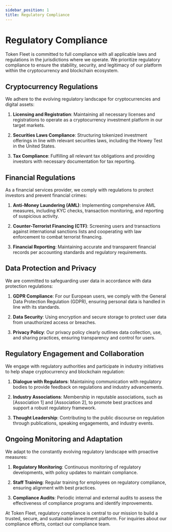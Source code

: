 ```yaml
---
sidebar_position: 1
title: Regulatory Compliance
---
```


# Regulatory Compliance

Token Fleet is committed to full compliance with all applicable laws and regulations in the jurisdictions where we operate. We prioritize regulatory compliance to ensure the stability, security, and legitimacy of our platform within the cryptocurrency and blockchain ecosystem.

## Cryptocurrency Regulations

We adhere to the evolving regulatory landscape for cryptocurrencies and digital assets:

1. **Licensing and Registration**: Maintaining all necessary licenses and registrations to operate as a cryptocurrency investment platform in our target markets.

2. **Securities Laws Compliance**: Structuring tokenized investment offerings in line with relevant securities laws, including the Howey Test in the United States.

3. **Tax Compliance**: Fulfilling all relevant tax obligations and providing investors with necessary documentation for tax reporting.

## Financial Regulations

As a financial services provider, we comply with regulations to protect investors and prevent financial crimes:

1. **Anti-Money Laundering (AML)**: Implementing comprehensive AML measures, including KYC checks, transaction monitoring, and reporting of suspicious activity.

2. **Counter-Terrorist Financing (CTF)**: Screening users and transactions against international sanctions lists and cooperating with law enforcement to combat terrorist financing.

3. **Financial Reporting**: Maintaining accurate and transparent financial records per accounting standards and regulatory requirements.

## Data Protection and Privacy

We are committed to safeguarding user data in accordance with data protection regulations:

1. **GDPR Compliance**: For our European users, we comply with the General Data Protection Regulation (GDPR), ensuring personal data is handled in line with its standards.

2. **Data Security**: Using encryption and secure storage to protect user data from unauthorized access or breaches.

3. **Privacy Policy**: Our privacy policy clearly outlines data collection, use, and sharing practices, ensuring transparency and control for users.

## Regulatory Engagement and Collaboration

We engage with regulatory authorities and participate in industry initiatives to help shape cryptocurrency and blockchain regulation:

1. **Dialogue with Regulators**: Maintaining communication with regulatory bodies to provide feedback on regulations and industry advancements.

2. **Industry Associations**: Membership in reputable associations, such as [Association 1] and [Association 2], to promote best practices and support a robust regulatory framework.

3. **Thought Leadership**: Contributing to the public discourse on regulation through publications, speaking engagements, and industry events.

## Ongoing Monitoring and Adaptation

We adapt to the constantly evolving regulatory landscape with proactive measures:

1. **Regulatory Monitoring**: Continuous monitoring of regulatory developments, with policy updates to maintain compliance.

2. **Staff Training**: Regular training for employees on regulatory compliance, ensuring alignment with best practices.

3. **Compliance Audits**: Periodic internal and external audits to assess the effectiveness of compliance programs and identify improvements.

At Token Fleet, regulatory compliance is central to our mission to build a trusted, secure, and sustainable investment platform. For inquiries about our compliance efforts, contact our compliance team.